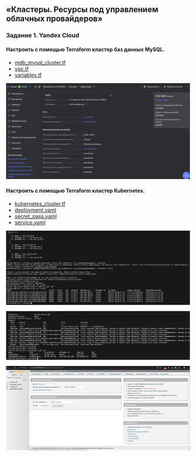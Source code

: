 ## «Кластеры. Ресурсы под управлением облачных провайдеров»
### Задание 1. Yandex Cloud

#### Настроить с помощью Terraform кластер баз данных MySQL.

- [mdb_mysql_cluster.tf](terr/mdb_mysql_cluster.tf) 
- [vpc.tf](terr/vpc.tf) 
- [variables.tf](terr/variables.tf) 


![!\[Alt text\](<img/!\[Alt text\](<img/1.png>)>)](<img/1.png>)

#### Настроить с помощью Terraform кластер Kubernetes.

- [kubernetes_cluster.tf](terr/kubernetes_cluster.tf) 
- [deployment.yaml](k8s/deployment.yaml) 
- [secret_pass.yaml](k8s/secret_pass.yaml) 
- [service.yaml](k8s/service.yaml) 


![!\[Alt text\](<img/!\[Alt text\](<img/2.png>)>)](<img/2.png>)

![!\[Alt text\](<img/!\[Alt text\](<img/3.png>)>)](<img/3.png>)

![!\[Alt text\](<img/!\[Alt text\](<img/4.png>)>)](<img/4.png>)



